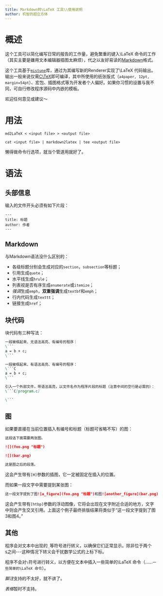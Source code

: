 ```yaml
---
title: Markdown转\LaTeX 工具\\使用说明
author: 机智的超立方体
---
```


# 概述

这个工具可以简化编写日常的报告的工作量，避免繁重的键入\LaTeX 命令的工作（其实主要是嫌用文本编辑器插图太麻烦），代之以友好易读的[Markdown](http://daringfireball.net/projects/markdown/)格式。

这个工具基于[`mistune`](https://github.com/lepture/mistune)库，通过为其编写新的Renderer实现了\LaTeX 代码输出。输出一般来说仅需[C\TeX](http://www.ctex.org/)即可编译，其中所使用的纸张版式（`a4paper, 12pt, margin=54pt`）、宏包、插图格式等为开发者个人偏好。如果你习惯的设置与我不同，可自行修改程序源码中内嵌的模板。

欢迎任何意见或建议～

# 用法

`md2LaTeX < <input file> > <output file>`

`cat <input file> | markdown2latex | tee <output file>`

懒得做命令行选项，就当个管道用就好了。

# 语法

## 头部信息

输入的文件开头必须有如下片段：

```
---
title: 标题
author: 作者
---
```

## Markdown

与Markdown语法没什么区别的：

- 各级标题分别会生成对应的`section`，`subsection`等标题；
- 引用生成`quote`；
- 水平线生成`hrule`；
- 列表视是否有序生成`enumerate`或`itemize`；
- *强调*生成`emph`，**双重强调**生成`textbf`和`emph`；
- 行内代码生成`texttt`；
- 链接生成`href`；

## 块代码

块代码有三种写法：

```Markdown
一段被框起来、无语法高亮、有编号的程序：
\```
a = b + c;
\```

一段被框起来、有语法高亮、有编号的程序：
\```C
a = b + c;
\```

引入一个外部文件，带语法高亮，以文件名作为程序片段的标题（注意中间的空行是必需的）：
\```C[program.c]

\```
```

## 图

如果要直接在当前位置插入有编号和标题（标题可省略不写）的图：

```Markdown
这段话下面需要两张图。

![](foo.png "标题")

![](bar.png)

这是图之后的段落。
```

这会产生带有`[H]`参数的插图，它一定被固定在插入的位置。

而如果一段文字中需要提到某张图：

```Markdown
这一段文字提到了图![a_figure](foo.png "标题")和图![another_figure](bar.png)。
```

这会产生带有`[htbp]`参数的浮动图像，它将会出现在文字附近合适的地方，文字中则会产生交叉引用。上面这个例子最终排版结果将类似于“这一段文字提到了图3和图4。”

## 其他

程序会对文本中出现的`_`等符号进行转义，以确保它们正常显示。除非位于两个`$`之间---这种情况下转义会干扰数学公式的上标下标。

程序不会对`\`符号进行转义，以方便在文本中插入一些简单的\LaTeX 命令（……`一些简单的\LaTeX 命令`）。

*脚注*支持的不太好，就不讲了。

*表格*暂时不支持。
